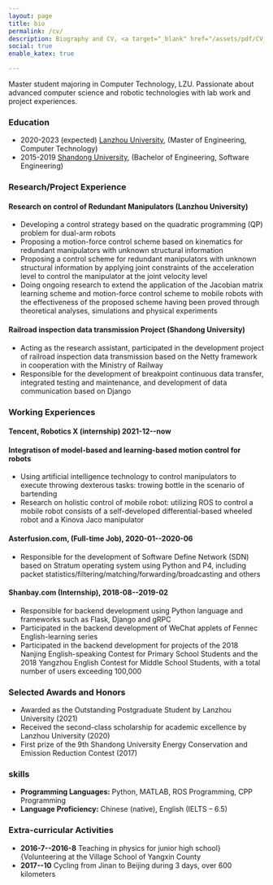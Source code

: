 ```yaml
---
layout: page
title: bio
permalink: /cv/
description: Biography and CV, <a target="_blank" href="/assets/pdf/CV_FJL.pdf"><strong>Download here </strong> </a> 
social: true
enable_katex: true

---
```

Master student majoring in Computer Technology, LZU. Passionate about advanced computer science and robotic technologies with lab work and project experiences.
### Education

* 2020-2023 (expected)        [Lanzhou University](https://en.lzu.edu.cn/),     (Master of Engineering, Computer Technology)
* 2015-2019                                [Shandong University](https://www.en.sdu.edu.cn/),    (Bachelor of Engineering, Software Engineering)

### Research/Project Experience
#### Research on control of  Redundant Manipulators  (Lanzhou University)

- Developing a control strategy based on the quadratic programming (QP) problem for dual-arm robots
- Proposing a motion-force control scheme based on kinematics for redundant manipulators with unknown structural information 
- Proposing a control scheme for redundant manipulators with unknown structural information by applying joint constraints of the acceleration level to control the manipulator at the joint velocity level
- Doing ongoing research to extend the application of the Jacobian matrix learning scheme and motion-force control scheme to mobile robots with the effectiveness of the proposed scheme having been proved through theoretical analyses, simulations and physical experiments

#### Railroad inspection data transmission Project (Shandong University)

- Acting as the research assistant, participated in the development project of railroad inspection data transmission based on the Netty framework in cooperation with the Ministry of Railway
- Responsible for the development of breakpoint continuous data transfer, integrated testing and maintenance, and development of data communication based on Django

### Working Experiences

#### Tencent, Robotics X (internship)                                                                                2021-12--now

####  Integratison of model-based and learning-based motion control for robots

-  Using artificial intelligence technology to control manipulators to execute throwing dexterous tasks: trowing bottle in the scenario of bartending
- Research on holistic control of mobile robot: utilizing ROS  to control a mobile robot consists of a self-developed differential-based wheeled robot and a Kinova Jaco manipulator

#### Asterfusion.com,  (Full-time Job),                                            2020-01--2020-06

-  Responsible for the development of Software Define Network (SDN) based on Stratum operating system using Python and P4, including packet statistics/filtering/matching/forwarding/broadcasting and others

####  Shanbay.com (Internship),                                                        2018-08--2019-02

- Responsible for backend development using Python language and frameworks such as Flask, Django and gRPC
- Participated in the backend development of WeChat applets of Fennec English-learning series
- Participated in the backend development for projects of the 2018 Nanjing English-speaking Contest for Primary School Students and the 2018 Yangzhou English Contest for Middle School Students, with a total number of users exceeding 100,000 

### Selected Awards and Honors

- Awarded as the Outstanding Postgraduate Student by Lanzhou University (2021)
- Received the second-class scholarship for academic excellence by Lanzhou University (2020)
- First prize of the 9th Shandong University Energy Conservation and Emission Reduction Contest (2017)

### skills

- **Programming Languages:** Python, MATLAB, ROS Programming, CPP Programming
- **Language Proficiency:** Chinese (native), English (IELTS – 6.5)

### Extra-curricular Activities

- **2016-7--2016-8** Teaching in physics for junior high school}{Volunteering at the Village School of Yangxin County
- **2017--10** Cycling from Jinan to Beijing during 3 days, over 600 kilometers
